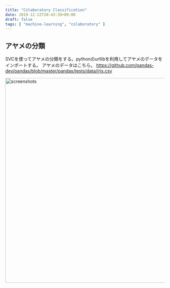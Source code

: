 ```yaml
---
title: "Colaboratory Classification"
date: 2019-12-22T20:43:39+09:00
draft: false
tags: [ "machine-learning", "colaboratory" ]
---
```


## アヤメの分類
SVCを使ってアヤメの分類をする。pythonのurllibを利用してアヤメのデータをインポートする。
アヤメのデータはこちら。
https://github.com/pandas-dev/pandas/blob/master/pandas/tests/data/iris.csv

<img width="647" alt="screenshots" src="https://user-images.githubusercontent.com/25496478/71322738-365c2600-250e-11ea-8ff1-d91f72042969.png">
